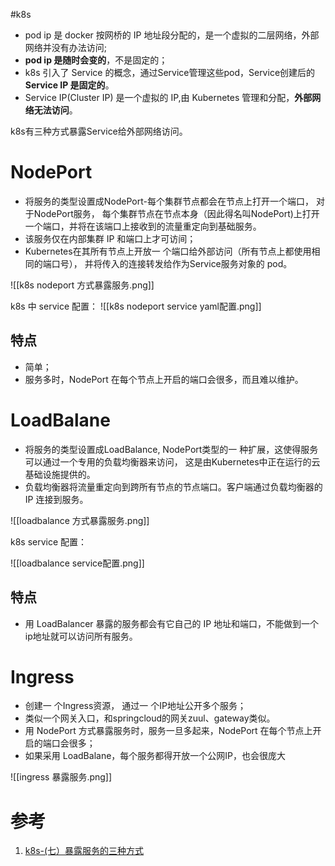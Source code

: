 #k8s 


- pod ip 是 docker 按网桥的 IP 地址段分配的，是一个虚拟的二层网络，外部网络并没有办法访问;
- **pod ip 是随时会变的**，不是固定的；
- k8s 引入了 Service 的概念，通过Service管理这些pod，Service创建后的  **Service IP 是固定的**。
- Service IP(Cluster IP) 是一个虚拟的 IP,由 Kubernetes 管理和分配，**外部网络无法访问**。

k8s有三种方式暴露Service给外部网络访问。

# NodePort
- 将服务的类型设置成NodePort-每个集群节点都会在节点上打开一个端口， 对于NodePort服务， 每个集群节点在节点本身（因此得名叫NodePort)上打开一个端口，并将在该端口上接收到的流量重定向到基础服务。
- 该服务仅在内部集群 IP 和端口上才可访间；
- Kubernetes在其所有节点上开放一 个端口给外部访问（所有节点上都使用相同的端口号）， 并将传入的连接转发给作为Service服务对象的  pod。

![[k8s nodeport 方式暴露服务.png]]

k8s 中 service 配置：
![[k8s nodeport service yaml配置.png]]

## 特点
- 简单；
- 服务多时，NodePort 在每个节点上开启的端口会很多，而且难以维护。

# LoadBalane
- 将服务的类型设置成LoadBalance, NodePort类型的一 种扩展，这使得服务可以通过一个专用的负载均衡器来访问， 这是由Kubernetes中正在运行的云基础设施提供的。 
- 负载均衡器将流量重定向到跨所有节点的节点端口。客户端通过负载均衡器的 IP 连接到服务。

![[loadbalance 方式暴露服务.png]]

k8s service 配置：

![[loadbalance service配置.png]]
## 特点
- 用 LoadBalancer 暴露的服务都会有它自己的 IP 地址和端口，不能做到一个ip地址就可以访问所有服务。


# Ingress
- 创建一 个Ingress资源， 通过一 个IP地址公开多个服务；
- 类似一个网关入口，和springcloud的网关zuul、gateway类似。
- 用 NodePort 方式暴露服务时，服务一旦多起来，NodePort 在每个节点上开启的端口会很多；
- 如果采用 LoadBalane，每个服务都得开放一个公网IP，也会很庞大

![[ingress 暴露服务.png]]


# 参考
1. [k8s-(七）暴露服务的三种方式](https://blog.csdn.net/qq_21187515/article/details/112363072)